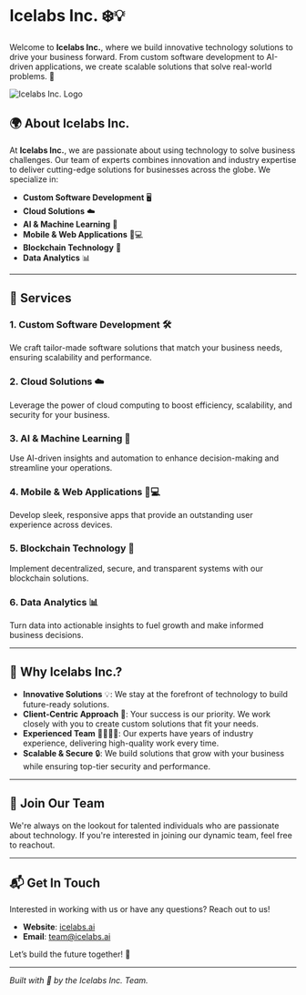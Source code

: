 # Icelabs Inc. ❄️💡

Welcome to **Icelabs Inc.**, where we build innovative technology solutions to drive your business forward. From custom software development to AI-driven applications, we create scalable solutions that solve real-world problems. 🚀

![Icelabs Inc. Logo](https://icelabsinc.github.io/IcelabsInc/Icelabs.png)

## 🌍 About Icelabs Inc.

At **Icelabs Inc.**, we are passionate about using technology to solve business challenges. Our team of experts combines innovation and industry expertise to deliver cutting-edge solutions for businesses across the globe. We specialize in:

- **Custom Software Development** 🖥️
- **Cloud Solutions** ☁️
- **AI & Machine Learning** 🤖
- **Mobile & Web Applications** 📱💻
- **Blockchain Technology** 🔗
- **Data Analytics** 📊

---

## 🚀 Services

### 1. **Custom Software Development** 🛠️
We craft tailor-made software solutions that match your business needs, ensuring scalability and performance.

### 2. **Cloud Solutions** ☁️
Leverage the power of cloud computing to boost efficiency, scalability, and security for your business.

### 3. **AI & Machine Learning** 🤖
Use AI-driven insights and automation to enhance decision-making and streamline your operations.

### 4. **Mobile & Web Applications** 📱💻
Develop sleek, responsive apps that provide an outstanding user experience across devices.

### 5. **Blockchain Technology** 🔗
Implement decentralized, secure, and transparent systems with our blockchain solutions.

### 6. **Data Analytics** 📊
Turn data into actionable insights to fuel growth and make informed business decisions.

---

## 🌟 Why Icelabs Inc.?

- **Innovative Solutions** 💡: We stay at the forefront of technology to build future-ready solutions.
- **Client-Centric Approach** 🎯: Your success is our priority. We work closely with you to create custom solutions that fit your needs.
- **Experienced Team** 👨‍💻👩‍💻: Our experts have years of industry experience, delivering high-quality work every time.
- **Scalable & Secure** 🔒: We build solutions that grow with your business while ensuring top-tier security and performance.

---

## 💼 Join Our Team

We're always on the lookout for talented individuals who are passionate about technology. If you're interested in joining our dynamic team, feel free to reachout.

---

## 📬 Get In Touch

Interested in working with us or have any questions? Reach out to us!

- **Website**: [icelabs.ai](https://icelabs.ai)
- **Email**: team@icelabs.ai

Let’s build the future together! 🚀

---

*Built with 💙 by the Icelabs Inc. Team.*
